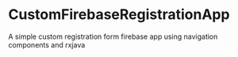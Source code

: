 # CustomFirebaseRegistrationApp
A simple custom registration form firebase app using navigation components and rxjava
